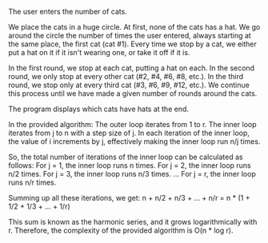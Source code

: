 The user enters the number of cats.

We place the cats in a huge circle. At first, none of the cats has a hat. We go around the circle the number of times the user entered, always starting at the same place, the first cat (cat #1). Every time we stop by a cat, we either put a hat on it if it isn't wearing one, or take it off if it is.

In the first round, we stop at each cat, putting a hat on each.
In the second round, we only stop at every other cat (#2, #4, #6, #8, etc.).
In the third round, we stop only at every third cat (#3, #6, #9, #12, etc.).
We continue this process until we have made a given number of rounds around the cats.

The program displays which cats have hats at the end.

In the provided algorithm:
The outer loop iterates from 1 to r.
The inner loop iterates from j to n with a step size of j.
In each iteration of the inner loop, the value of i increments by j, effectively making the inner loop run n/j times.

So, the total number of iterations of the inner loop can be calculated as follows:
For j = 1, the inner loop runs n times.
For j = 2, the inner loop runs n/2 times.
For j = 3, the inner loop runs n/3 times.
...
For j = r, the inner loop runs n/r times.

Summing up all these iterations, we get:
n + n/2 + n/3 + ... + n/r = n * (1 + 1/2 + 1/3 + ... + 1/r)

This sum is known as the harmonic series, and it grows logarithmically with r. Therefore, the complexity of the provided algorithm is O(n * log r).
